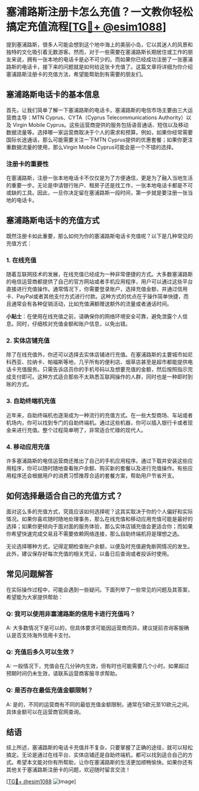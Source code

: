 # 塞浦路斯注册卡怎么充值？一文教你轻松搞定充值流程[[TG💪+ @esim1088](https://t.me/s/esim1088)]

提到塞浦路斯，很多人可能会想到这个地中海上的美丽小岛，它以其迷人的风景和独特的文化吸引着无数游客。然而，对于一些需要在塞浦路斯长期居住或工作的朋友来说，拥有一张本地的电话卡是必不可少的。而如果你已经成功注册了一张塞浦路斯的电话卡，接下来的问题就是如何给这张卡充值了。这篇文章将详细为你介绍塞浦路斯注册卡的充值方法，希望能帮助到有需要的朋友们。

## 塞浦路斯电话卡的基本信息

首先，让我们简单了解一下塞浦路斯的电话卡。塞浦路斯的电信市场主要由三大运营商主导：MTN Cyprus、CYTA（Cyprus Telecommunications Authority）以及 Virgin Mobile Cyprus。这些运营商提供的服务包括语音通话、短信以及移动数据流量等。选择哪一家运营商取决于个人的需求和预算。例如，如果你经常需要国际长途通话，那么可能需要关注一下MTN Cyprus提供的优惠套餐；如果你更注重数据流量的使用，那么Virgin Mobile Cyprus可能会是一个不错的选择。

### 注册卡的重要性

在塞浦路斯，注册一张本地电话卡不仅仅是为了方便通信，更是为了融入当地生活的重要一步。无论是申请银行账户、租房子还是找工作，一张本地电话卡都是不可或缺的工具。因此，一旦你决定留在塞浦路斯一段时间，第一步就是要注册一张当地的电话卡。

## 塞浦路斯电话卡的充值方式

既然注册卡如此重要，那么如何为你的塞浦路斯电话卡充值呢？以下是几种常见的充值方式：

### 1. 在线充值

随着互联网技术的发展，在线充值已经成为一种非常便捷的方式。大多数塞浦路斯的电信运营商都提供了自己的官方网站或者手机应用程序，用户可以通过这些平台直接进行充值操作。通常情况下，你需要登录账户，选择充值金额，并通过信用卡、PayPal或者其他支付方式进行付款。这种方式的优点在于操作简单快捷，而且通常会有各种促销活动，比如充值满额赠送额外的流量或者通话时间。

**小贴士**：在使用在线充值之前，请确保你的网络环境安全可靠，避免泄露个人信息。同时，仔细核对充值金额和账户信息，以免出错。

### 2. 实体店铺充值

除了在线充值外，你还可以选择去实体店铺进行充值。在塞浦路斯的主要城市如尼科西亚、拉纳卡、帕福斯等地，几乎所有的便利店、烟草店甚至是超市都能提供电话卡充值服务。只需告诉店员你的手机号码以及想要充值的金额，然后按照指示完成支付即可。这种方式适合那些不太熟悉互联网操作的人群，同时也是一种即时到账的方式。

### 3. 自助终端机充值

近年来，自助终端机也逐渐成为一种流行的充值方式。在一些大型商场、车站或者机场内，你可以找到专门的自助终端机。通过这些机器，你可以插入银行卡或者现金来进行充值。整个过程简单明了，非常适合忙碌的现代人。

### 4. 移动应用充值

许多塞浦路斯的电信运营商还推出了自己的手机应用程序。通过下载并安装这些应用程序，你可以随时随地查看账户余额、购买新的套餐以及进行充值操作。有些应用程序还会根据用户的消费习惯推荐合适的套餐方案，帮助用户节省开支。

## 如何选择最适合自己的充值方式？

面对这么多的充值方式，究竟应该如何选择呢？这其实取决于你的个人偏好和实际情况。如果你喜欢随时随地处理事务，那么在线充值和移动应用充值可能是最好的选择；如果你更倾向于面对面的服务体验，那么实体店铺充值会更适合你；而如果你希望快速完成交易且不需要依赖网络连接，那么自助终端机将是理想之选。

无论选择哪种方式，记得定期检查账户余额，以便及时充值避免断网情况的发生。此外，建议保存好每次充值的相关凭证，以备日后查询或者投诉时使用。

## 常见问题解答

在实际操作过程中，可能会遇到一些疑问。下面列举了一些常见的问题及其答案，希望能为大家提供帮助：

### Q: 我可以使用非塞浦路斯的信用卡进行充值吗？
A: 大多数情况下是可以的，但具体要求可能因运营商而异。建议提前咨询客服确认是否支持海外信用卡支付。

### Q: 充值后多久可以生效？
A: 一般情况下，充值会在几分钟内生效，但有时也可能需要几个小时。如果超过预期时间仍未生效，请联系运营商客服寻求帮助。

### Q: 是否存在最低充值金额限制？
A: 是的，不同的运营商有不同的最低充值金额限制，通常在5欧元至10欧元之间。具体金额可以在运营商官网查询。

## 结语

综上所述，塞浦路斯的电话卡充值并不复杂，只要掌握了正确的途径，就可以轻松搞定。无论是通过在线平台、实体店铺还是自助终端机，都可以找到适合自己的方式。希望本文能对你有所帮助，让你在塞浦路斯的生活更加顺畅愉快。如果你还有其他关于塞浦路斯注册卡的问题，欢迎随时留言交流！

[[TG💪+ @esim1088](https://t.me/s/esim1088) ![Image](https://i.postimg.cc/4NQfJmqS/Snipaste-2025-05-13-00-14-12.png)]
